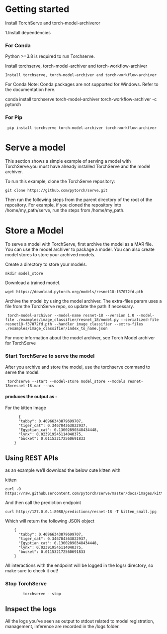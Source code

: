 
# Getting started

Install TorchServe and torch-model-archiveror

1.Install dependencies

### For Conda
Python >=3.8 is required to run Torchserve.

Install torchserve, torch-model-archiver and torch-workflow-archiver


            
    Install torchserve, torch-model-archiver and torch-workflow-archiver

For Conda Note: Conda packages are not supported for Windows. Refer to the documentation here.

conda install torchserve torch-model-archiver torch-workflow-archiver -c pytorch

### For Pip

     pip install torchserve torch-model-archiver torch-workflow-archiver



# Serve a model
This section shows a simple example of serving a model with TorchServe.you must have already installed TorchServe and the model archiver.

To run this example, clone the TorchServe repository:

    git clone https://github.com/pytorch/serve.git

Then run the following steps from the parent directory of the root of the repository. For example, if you cloned the repository into /home/my_path/serve, run the steps from /home/my_path.

# Store a Model
To serve a model with TorchServe, first archive the model as a MAR file. You can use the model archiver to package a model. You can also create model stores to store your archived models.

Create a directory to store your models.

    mkdir model_store
Download a trained model.

    wget https://download.pytorch.org/models/resnet18-f37072fd.pth

Archive the model by using the model archiver. The extra-files param uses a file from the TorchServe repo, so update the path if necessary.

     torch-model-archiver --model-name resnet-18 --version 1.0 --model-file ./examples/image_classifier/resnet_18/model.py --serialized-file resnet18-f37072fd.pth --handler image_classifier --extra-files ./examples/image_classifier/index_to_name.json
For more information about the model archiver, see Torch Model archiver for TorchServe

### Start TorchServe to serve the model

After you archive and store the model, use the torchserve command to serve the model.

     torchserve --start --model-store model_store --models resnet-18=resnet-18.mar --ncs


#### produces the output as :
 For the kitten Image

          {
          "tabby": 0.40966343879699707,
          "tiger_cat": 0.346704363822937,
          "Egyptian_cat": 0.13002890348434448,
          "lynx": 0.023919545114040375,
          "bucket": 0.011532172560691833
        }


## Using REST APIs

as an example we’ll download the below cute kitten with

kitten


    curl -O https://raw.githubusercontent.com/pytorch/serve/master/docs/images/kitten_small.jpg

And then call the prediction endpoint


    curl http://127.0.0.1:8080/predictions/resnet-18 -T kitten_small.jpg

Which will return the following JSON object
        
        {
          "tabby": 0.40966343879699707,
          "tiger_cat": 0.346704363822937,
          "Egyptian_cat": 0.13002890348434448,
          "lynx": 0.023919545114040375,
          "bucket": 0.011532172560691833
        }

All interactions with the endpoint will be logged in the logs/ directory, so make sure to check it out!


### Stop TorchServe

            torchserve --stop

## Inspect the logs

All the logs you’ve seen as output to stdout related to model registration, management, inference are recorded in the /logs folder.
